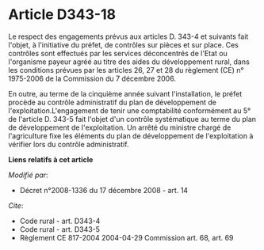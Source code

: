 # Article D343-18

Le respect des engagements prévus aux articles D. 343-4 et suivants fait l'objet, à l'initiative du préfet, de contrôles sur
pièces et sur place. Ces contrôles sont effectués par les services déconcentrés de l'Etat ou l'organisme payeur agréé au
titre des aides du développement rural, dans les conditions prévues par les articles 26, 27 et 28 du règlement (CE) n°
1975-2006 de la Commission du 7 décembre 2006. 

En outre, au terme de la cinquième année suivant l'installation, le préfet procède au contrôle administratif du plan de
développement de l'exploitation.L'engagement de tenir une comptabilité conformément au 5° de l'article D. 343-5 fait l'objet
d'un contrôle systématique au terme du plan de développement de l'exploitation. Un arrêté du ministre chargé de l'agriculture
fixe les éléments du plan de développement de l'exploitation à vérifier lors du contrôle administratif.

**Liens relatifs à cet article**

_Modifié par_:

  - Décret n°2008-1336 du 17 décembre 2008 - art. 14

_Cite_:

  - Code rural - art. D343-4
  - Code rural - art. D343-5
  - Règlement CE 817-2004 2004-04-29 Commission art. 68, art. 69
